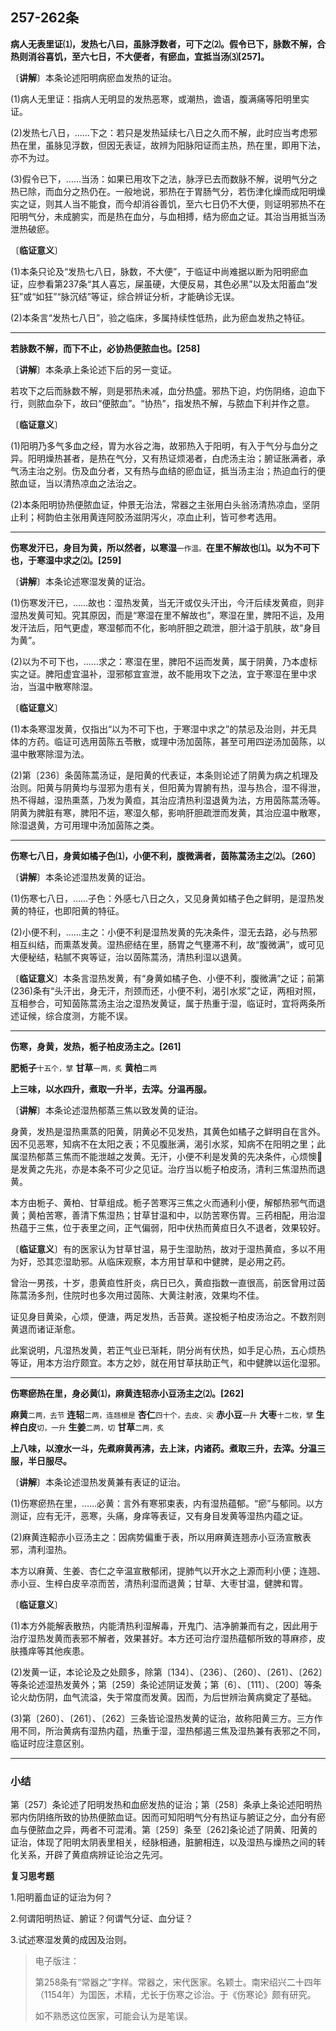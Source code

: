 ## 257-262条

**病人无表里证⑴，发热七八曰，虽脉浮数者，可下之⑵。假令已下，脉数不解，合热则消谷喜饥，至六七日，不大便者，有瘀血，宜抵当汤⑶[257]。**

〔**讲解**〕本条论述阳明病瘀血发热的证治。

(1)病人无里证：指病人无明显的发热恶寒，或潮热，谵语，腹满痛等阳明里实证。

(2)发热七八日，……下之：若只是发热延续七八日之久而不解，此时应当考虑邪热在里，虽脉见浮数，但因无表证，故辨为阳脉阳证而主热，热在里，即用下法，亦不为过。

(3)假令已下，……当汤：如果已用攻下之法，脉浮已去而数脉不解，说明气分之热已除，而血分之热仍在。一般地说，邪热在于胃肠气分，若伤津化燥而成阳明燥实之证，则其人当不能食，而今却消谷善饥，至六七日仍不大便，则证明邪热不在阳明气分，未成腑实，而是热在血分，与血相搏，结为瘀血之证。其治当用抵当汤泄热破瘀。

〔**临证意义**〕

(1)本条只论及“发热七八日，脉数，不大便”，于临证中尚难据以断为阳明瘀血证，应参看第237条“其人喜忘，屎虽硬，大便反易，其色必黑”以及太阳蓄血“发狂”或“如狂”“脉沉结”等证，综合辨证分析，才能确诊无误。

(2)本条言“发热七八日”，验之临床，多属持续性低热，此为瘀血发热之特征。

------

**若脉数不解，而下不止，必协热便脓血也。[258]**

〔**讲解**〕本条承上条论述下后的另一变证。

若攻下之后而脉数不解，则是邪热未减，血分热盛。邪热下迫，灼伤阴络，迫血下行，则脓血杂下，故曰“便脓血”。“协热”，指发热不解，与脓血下利并作之意。

〔**临证意义**〕

(1)阳明乃多气多血之经，胃为水谷之海，故邪热入于阳明，有入于气分与血分之异。阳明燥热甚者，是热在气分，又有热证烦渴者，白虎汤主治；腑证胀满者，承气汤主治之别。伤及血分者，又有热与血结的瘀血证，抵当汤主治；热迫血行的便脓血证，当以清热凉血之法治之。

(2)本条阳明协热便脓血证，仲景无治法，常器之主张用白头翁汤清热凉血，坚阴止利；柯韵伯主张用黄连阿胶汤滋阴泻火，凉血止利，皆可参考选用。

------

**伤寒发汗已，身目为黄，所以然者，以寒湿**<small>一作温。</small>**在里不解故也⑴。以为不可下也，于寒湿中求之⑵。[259]**

〔**讲解**〕本条论述寒湿发黄的证治。

(1)伤寒发汗已，……故也：湿热发黄，当无汗或仅头汗出，今汗后续发黄疸，则非湿热发黄可知。究其原因，而是“寒湿在里不解故也”，寒湿在里，脾阳不运，及用发汗法后，阳气更虚，寒湿郁而不化，影响肝胆之疏泄，胆汁溢于肌肤，故“身目为黄”。

(2)以为不可下也，……求之：寒湿在里，脾阳不运而发黄，属于阴黄，乃本虚标实之证。脾阳虚宜温补，湿邪郁宜宣泄，故不能用攻下之法，宜于寒湿在里中求治，当温中散寒除湿。

〔**临证意义**〕

(1)本条寒湿发黄，仅指出“以为不可下也，于寒湿中求之”的禁忌及治则，并无具体的方药。临证可选用茵陈五苓散，或理中汤加茵陈，甚至可用四逆汤加茵陈，以温中散寒除湿为法。

(2)第〔236〕条茵陈蒿汤证，是阳黄的代表证，本条则论述了阴黄为病之机理及治则。阳黄与阴黄均与湿邪为患有关，但阳黄为胃腑有热，湿与热合，湿不得泄，热不得越，湿热熏蒸，乃发为黄疸，其治应清热利湿退黄为法，方用茵陈蒿汤等。阴黄为脾脏有寒，脾阳不运，寒湿久郁，影响肝胆疏泄而发黄，其治应温中散寒，除湿退黄，方可用理中汤加茵陈之类。

------

**伤寒七八日，身黄如橘子色⑴，小便不利，腹微满者，茵陈蒿汤主之⑵。〔260〕**

〔**讲解**〕本条论述湿热发黄的证治。

(1)伤寒七八日，……子色：外感七八日之久，又见身黄如橘子色之鲜明，是湿热发黄的特征，也即阳黄的特征。

(2)小便不利，……主之：小便不利是湿热发黄的先决条件，湿无去路，必与热邪相互纠结，而熏蒸发黄。湿热瘀结在里，肠胃之气壅滞不利，故“腹微满”，或可见大便秘结，粘腻不爽等证，治以茵陈蒿汤，清热利湿以退黄。

〔**临证意义**〕本条言湿热发黄，有“身黄如橘子色、小便不利，腹微满”之证；前第(236)条有“头汗出，身无汗，剂颈而还，小便不利，渴引水浆”之证，两相对照，互相参合，可知茵陈蒿汤主治之湿热发黄证，属于热重于湿，临证时，宜将两条所述证候，综合度测，方能不误。

------

**伤寒，身黄，发热，栀子柏皮汤主之。[261]**

**肥栀子**<small>十五个，擘</small> **甘草**<small>一两，炙</small> **黄柏**<small>二两</small>

**上三味，以水四升，煮取一升半，去滓。分温再服。**

〔**讲解**〕本条论述湿热郁蒸三焦以致发黄的证治。

身黄，发热是湿热熏蒸的阳黄，阴黄必不见发热，其黄色如橘子之鲜明自在言外。因不见恶寒，知病不在太阳之表；不见腹胀满，渴引水浆，知病不在阳明之里；此属湿热郁蒸三焦而不能泄越之发黄。无汗，小便不利是发黄的先决条件，心烦懊𢙐是发黄之先兆，亦是本条不可少之见证。治疗当以栀子柏皮汤，清利三焦湿热而退黄。

本方由栀子、黄柏、甘草组成。栀子苦寒泻三焦之火而通利小便，解郁热邪气而退黄；黄柏苦寒，善清下焦湿热；甘草甘温和中，以防苦寒伤胃。三药相配，用治湿热蕴于三焦，位于表里之间，正气偏弱，阳中伏热而黄疸日久不退者，效果较好。

〔**临证意义**〕有的医家认为甘草甘温，易于生湿助热，故对于湿热黄疸，多以不用为好，恐其恋湿助邪。从临床观察，本方用甘草和中健脾，是必用之药。

曾治一男孩，十岁，患黄疸性肝炎，病日已久，黄疸指数一直很高，前医曾用过茵陈蒿汤多剂，住院时也多次用过茵陈、大黄注射液，效果均不佳。

证见身目黄染，心烦，便溏，两足发热，舌苔黄。遂投栀子柏皮汤治之。不数剂则黄退而诸证渐愈。

此案说明，凡湿热发黄，若正气业已渐耗，阴分尚有伏热，如手足心热，五心烦热等证，用本方治疗颇宜。本方之妙，就在用甘草扶助正气，和中健脾以运化湿邪。

------

**伤寒瘀热在里，身必黄⑴，麻黄连轺赤小豆汤主之⑵。[262]**

**麻黄**<small>二两，去节</small> **连轺**<small>二两，连翘根是</small> **杏仁**<small>四十个，去皮、尖</small> **赤小豆**<small>一升</small> **大枣**<small>十二枚，擘</small> **生梓白皮**<small>切，一升</small> **生姜**<small>二两，切</small> **甘草**<small>二两，炙</small>

**上八味，以潦水一斗，先煮麻黄再沸，去上沫，内诸药。煮取三升，去滓。分温三服，半日服尽。**

〔**讲解**〕本条论述湿热发黄兼有表证的证治。

(1)伤寒瘀热在里，……必黄：言外有寒邪束表，内有湿热蕴郁。“瘀”与郁同。以方测证，应有无汗，恶寒，头痛，身痒等表证，又有身目发黄等湿热内蕴之证。

(2)麻黄连軺赤小豆汤主之：因病势偏重于表，所以用麻黄连翘赤小豆汤宣散表邪，清利湿热。

本方以麻黄、生姜、杏仁之辛温宣散郁闭，提肺气以开水之上源而利小便；连翘、赤小豆、生梓白皮辛凉而苦，清热利湿而退黄；甘草、大枣甘温，健脾和胃。

〔**临证意义**〕

(1)本方外能解表散热，内能清热利湿解毒，开鬼门、洁净腑兼而有之，因此用于治疗湿热发黄而表邪不解者，效果甚好。本方还可治疗湿热蕴郁所致的荨麻疹，皮肤搔痒等其他疾患。

(2)发黄一证，本论论及之处颇多，除第〔134〕、〔236〕、〔260〕、〔261〕、〔262〕等条论述湿热发黄外；第〔259〕条论述阴证发黄；第〔6〕、〔111〕、〔200〕等条论火劫伤阴，血气流溢，失于常度而发黄。因而，为后世辨治黄病奠定了基础。

(3)第〔260〕、〔261〕、〔262〕三条皆论湿热发黄的证治，故称阳黄三方。三方作用不同，所治黄病有湿热内蕴，热重于湿，湿热郁遏三焦及湿热兼有表邪之不同，临证时应注意区别。

------

### 小结

第〔257〕条论述了阳明发热和血瘀发热的证治；第〔258〕条承上条论述阳明热邪内伤阴络所致的协热便脓血证。因而可知阳明气分有热证与腑证之分，血分有瘀血与便脓血之异，两者不可混淆。第〔259〕条至〔262]条论述了阴黄、阳黄的证治，体现了阳明太阴表里相关，经脉相通，脏腑相连，以及湿热与燥热之间的转化关系，开辟了黄疸病辨证论治之先河。

**复习思考题**

1.阳明蓄血证的证治为何？

2.何谓阳明热证、腑证？何谓气分证、血分证？

3.试述寒湿发黄的成因及治则。

> 电子版注：
>
> 第258条有“常器之”字样。常器之，宋代医家。名颖士。南宋绍兴二十四年（1154年）为国医，术精，尤长于伤寒之诊治。于《伤寒论》颇有研究。
>
> 如不熟悉这位医家，可能会认为是笔误。